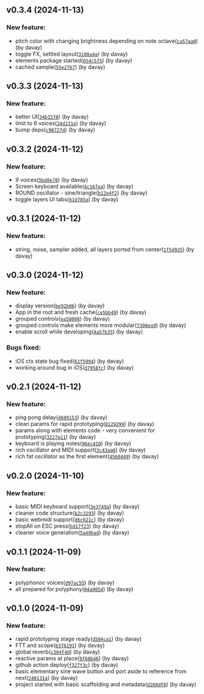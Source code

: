 ## v0.3.4 (2024-11-13)

### New feature:

- pitch color with changing brightness depending on note octave([`ca57aa0`](https://github.com/chromatone/elements/commit/ca57aa0ed92101c226df230c8293d7cf050e4d8c)) (by davay)
- toggle FX, settled layout([`3108a4a`](https://github.com/chromatone/elements/commit/3108a4a56bc98a840c2cf5e2b9496754511f5755)) (by davay)
- elements package started([`654c575`](https://github.com/chromatone/elements/commit/654c5756f3edb1aaf92253c0373a381eb9c86f1d)) (by davay)
- cached sample([`55e2767`](https://github.com/chromatone/elements/commit/55e276709579cc6c19697a18d2a9bb967d4830d6)) (by davay)

## v0.3.3 (2024-11-13)

### New feature:

- better UI([`34b1570`](https://github.com/chromatone/elements/commit/34b1570605852596b7585bf687de38d2f27354d0)) (by davay)
- limit to 6 voices([`24d231e`](https://github.com/chromatone/elements/commit/24d231ed324e14424b148767620da80beeeb463c)) (by davay)
- bump deps([`c90727d`](https://github.com/chromatone/elements/commit/c90727dc7c3c9d4d128142f9d18244bafba72127)) (by davay)

## v0.3.2 (2024-11-12)

### New feature:

- 9 voices([`5bd8e78`](https://github.com/chromatone/elements/commit/5bd8e78bc8aa3ef778855f48d159433502d21b9a)) (by davay)
- Screen keyboard available([`4c16fea`](https://github.com/chromatone/elements/commit/4c16fea48f667badad5b4414dcb9df64e764328f)) (by davay)
- ROUND oscillator - sine/triangle([`b12e4f2`](https://github.com/chromatone/elements/commit/b12e4f23c8f922e728f38063ef967ca5b49b6d14)) (by davay)
- toggle layers UI tabs([`61d785a`](https://github.com/chromatone/elements/commit/61d785abef0e2071feff3f2049c805afb289a258)) (by davay)

## v0.3.1 (2024-11-12)

### New feature:

- string, noise, sampler added, all layers ported from center([`1f5d935`](https://github.com/chromatone/elements/commit/1f5d935619bfcb907b7ed30b5fdd90951edc1e5e)) (by davay)

## v0.3.0 (2024-11-12)

### New feature:

- display version([`be92b06`](https://github.com/chromatone/elements/commit/be92b061e24234c3ce6a5ac8f42149d81baaf7c6)) (by davay)
- App in the root and fresh cache([`ce5bb49`](https://github.com/chromatone/elements/commit/ce5bb49781c5fe29f5d49042fdb68f1951ad5f20)) (by davay)
- grouped controls([`ea58008`](https://github.com/chromatone/elements/commit/ea58008c38bc6d6d6c3dfd21608e34e7ce520638)) (by davay)
- grouped controls make elements more modular([`7300ea9`](https://github.com/chromatone/elements/commit/7300ea9243a6302fa56f1306a7e4af3ed10855d2)) (by davay)
- enable scroll while developing([`4a57b35`](https://github.com/chromatone/elements/commit/4a57b35841b92ef56be013d366f76c279dbc98af)) (by davay)

### Bugs fixed:

- iOS ctx state bug fixed([`61f5994`](https://github.com/chromatone/elements/commit/61f599489fce9e62bcafcf1ec66d439310bc5bf8)) (by davay)
- working around bug in iOS([`d7958fc`](https://github.com/chromatone/elements/commit/d7958fcd6ffc1f4ce812d41a2e3bfa3e29b007a7)) (by davay)


## v0.2.1 (2024-11-12)

### New feature:

- ping pong delay([`d609153`](https://github.com/chromatone/elements/commit/d6091536cfc5ef88f8d88ca1fd959c4a63a559d8)) (by davay)
- clean params for rapid prototyping([`8129299`](https://github.com/chromatone/elements/commit/8129299dc6421ff1bb872071aff8f63f94b37d61)) (by davay)
- params along with elements code - very convenient for prototyping([`3227e11`](https://github.com/chromatone/elements/commit/3227e11eb260f86d8abcbbd760cdf71be13180ec)) (by davay)
- keyboard is playing notes([`96ec410`](https://github.com/chromatone/elements/commit/96ec410bd4c1ddb4f4ca3d20eedac5420e03843d)) (by davay)
- rich oscillator and MIDI support([`3c43aa6`](https://github.com/chromatone/elements/commit/3c43aa62a3555c4444ae994ee8e8ae6be033abe5)) (by davay)
- rich fat oscillator as the first element([`4560449`](https://github.com/chromatone/elements/commit/45604494df3bf3d98b9841a60d7bfda740121fae)) (by davay)

## v0.2.0 (2024-11-10)

### New feature:

- basic MIDI keyboard support([`3e3749a`](https://github.com/chromatone/elements/commit/3e3749aedee2851a14cf28123ce8d4631c82be00)) (by davay)
- cleaner code structure([`b2c3293`](https://github.com/chromatone/elements/commit/b2c329390d43a7b0cc157ecd2b4da52c9c1408da)) (by davay)
- basic webmidi support([`d6c621c`](https://github.com/chromatone/elements/commit/d6c621c3441a097c1a594bcb406e926e38d402e0)) (by davay)
- stopAll on ESC press([`bd17f23`](https://github.com/chromatone/elements/commit/bd17f23fa61a7120a8730a5e3486479f59cf58ff)) (by davay)
- cleaner voice generation([`5a49bad`](https://github.com/chromatone/elements/commit/5a49bad7e1db3a0f10f4baea71f0951848dc685e)) (by davay)


## v0.1.1 (2024-11-09)

### New feature:

- polyphonoc voices([`d97ac55`](https://github.com/chromatone/elements/commit/d97ac55836c3940450430d3ffe3b4da8102b7d13)) (by davay)
- all prepared for polyphony([`04a905d`](https://github.com/chromatone/elements/commit/04a905d48ddeb2bdc2048b14fce2e234a72f3a9b)) (by davay)

## v0.1.0 (2024-11-09)

### New feature:

- rapid prototyping stage ready([`d504ca1`](https://github.com/chromatone/elements/commit/d504ca105088058a09367e154508f75028e2d4c2)) (by davay)
- FTT and scope([`6378191`](https://github.com/chromatone/elements/commit/6378191e0c9f5b07e82b7500e622110258bb3b4b)) (by davay)
- global reverb([`c304f4d`](https://github.com/chromatone/elements/commit/c304f4d163f6257fe7d37aad987131e826853b7d)) (by davay)
- reactive params at place([`9f68b46`](https://github.com/chromatone/elements/commit/9f68b4624d7f8d13879814f88f9f4c39dd58dc8a)) (by davay)
- github action deploy([`f327f3c`](https://github.com/chromatone/elements/commit/f327f3cd2e76829ed89c285eed3462f6e854a288)) (by davay)
- basic elementary sine wave button and port aside to reference from next([`240131a`](https://github.com/chromatone/elements/commit/240131aa60592ae1bf25df1cf1b39fc112087ba0)) (by davay)
- project started with basic scaffolding and metadata([`d288df8`](https://github.com/chromatone/elements/commit/d288df82a932976cc46cf9d1485851062747b0cd)) (by davay)